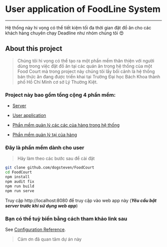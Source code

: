 # User application of FoodLine System
------
Hệ thống này hi vọng có thể tiết kiệm tối đa thời gian đặt đồ ăn cho các khách hàng chuyên chạy Deadline như nhóm chúng tôi :heart_eyes:

## About this project
> Chúng tôi hi vọng có thể tạo ra một phần mềm thân thiện với người dùng trong việc đặt đồ ăn tại các quán ăn trong hệ thống của một Food Court  mà trong project này chúng tôi lấy bối cảnh là hệ thống bán thức ăn đang được triển khai tại Trường Đại học Bách Khoa thành phố Hồ Chí Minh cơ sở Lý Thường Kiệt.

### Project này bao gồm tổng cộng 4 phần mềm:
* [Server](https://github.com/dogsteven/FoodCourtSystem)

* [User application](https://github.com/dogsteven/FoodCourt)

* [Phần mềm quản lý các các của hàng trong hệ thống](https://github.com/dogsteven/food-court-manager)

* [Phần mềm quản lý tại của hàng](https://github.com/dogsteven/food-court-management)
### Đây là phần mềm dành cho user
> Hãy làm theo các bước sau để cài đặt 
```bash
git clone github.com/dogsteven/FoodCourt
cd FoodCourt
npm install
npm audit fix
npm run build
npm run serve
```
Truy cập http://localhost:8080 để truy cập vào web app này (***Yêu cầu bật server trước khi sử dụng web app***)
### Bạn có thể tuỳ biến bằng cách tham khảo link sau
See [Configuration Reference](https://cli.vuejs.org/config/).

> Cảm ơn đã quan tâm dự án này
